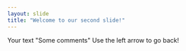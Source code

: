 ```yaml
---
layout: slide
title: "Welcome to our second slide!"
---
```

Your text "Some comments"
Use the left arrow to go back!
